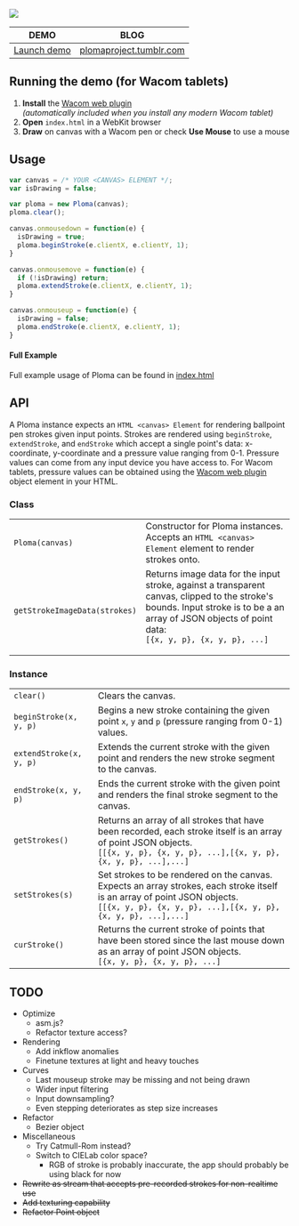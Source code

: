 ![](http://i.imgur.com/FczwY4f.png)  

DEMO                                    | BLOG
--------------------------------------- | ---------------------------------------------------------
[Launch demo](http://evhan55.github.io) | [plomaproject.tumblr.com](http://plomaproject.tumblr.com)

## Running the demo (for Wacom tablets)

1. **Install** the [Wacom web plugin](http://us.wacom.com/en/developerrelations/web/)<br>*(automatically included when you install any modern Wacom tablet)*
2. **Open** `index.html` in a WebKit browser
3. **Draw** on canvas with a Wacom pen or check **Use Mouse** to use a mouse

## Usage

```js
var canvas = /* YOUR <CANVAS> ELEMENT */;
var isDrawing = false;

var ploma = new Ploma(canvas);
ploma.clear();

canvas.onmousedown = function(e) {
  isDrawing = true;
  ploma.beginStroke(e.clientX, e.clientY, 1);
}

canvas.onmousemove = function(e) {
  if (!isDrawing) return;
  ploma.extendStroke(e.clientX, e.clientY, 1);
}

canvas.onmouseup = function(e) {
  isDrawing = false;
  ploma.endStroke(e.clientX, e.clientY, 1);
}
```

#### Full Example

Full example usage of Ploma can be found in [index.html](https://github.com/evhan55/ploma/blob/master/index.html)

## API

A Ploma instance expects an `HTML <canvas> Element` for rendering ballpoint pen strokes given input points.  Strokes are rendered using `beginStroke`, `extendStroke`, and `endStroke` which accept a single point's data: x-coordinate, y-coordinate and a pressure value ranging from 0-1.  Pressure values can come from any input device you have access to. For Wacom tablets, pressure values can be obtained using the [Wacom web plugin](http://us.wacom.com/en/developerrelations/web/) object element in your HTML.  

### Class

<table>
<tr>
  <td width="30%"><code>Ploma(canvas)</code></td>
  <td width="70%">Constructor for Ploma instances.  Accepts an <code>HTML &lt;canvas&gt; Element</code> element to render strokes onto.</td>
</tr>
<tr>
  <td><code>getStrokeImageData(strokes)</code></td>
  <td>Returns image data for the input stroke, against a transparent canvas, clipped to the stroke's bounds.  Input stroke is to be a an array of JSON objects of point data: <br> <code>[{x, y, p}, {x, y, p}, ...]
  </td>
</tr>
</table>

### Instance

<table>
<tr>
  <td width="30%"><code>clear()</code></td>
  <td width="70%">Clears the canvas.</td>
</tr>
<tr>
  <td><code>beginStroke(x, y, p)</code></td>
  <td>Begins a new stroke containing the given point <code>x</code>, <code>y</code> and <code>p</code> (pressure ranging from 0-1) values.</td>
</tr>
<tr>
  <td><code>extendStroke(x, y, p)</code></td>
  <td>Extends the current stroke with the given point and renders the new stroke segment to the canvas.</td>
</tr>
<tr>
  <td><code>endStroke(x, y, p)</code></td>
  <td>Ends the current stroke with the given point and renders the final stroke segment to the canvas.</td>
</tr>
<tr>
  <td><code>getStrokes()</code></td>
  <td>Returns an array of all strokes that have been recorded, each stroke itself is an array of point JSON objects.<br><code>[[{x, y, p}, {x, y, p}, ...],[{x, y, p}, {x, y, p}, ...],...]</code></td>
</tr>
<tr>
  <td><code>setStrokes(s)</code></td>
  <td>Set strokes to be rendered on the canvas. Expects an array strokes, each stroke itself is an array of point JSON objects.<br><code>[[{x, y, p}, {x, y, p}, ...],[{x, y, p}, {x, y, p}, ...],...]</code></td>
</tr>
<tr>
  <td><code>curStroke()</code></td>
  <td>Returns the current stroke of points that have been stored since the last mouse down as an array of point JSON objects.<br><code>[{x, y, p}, {x, y, p}, ...]</code></td>
</tr>
</table>

## TODO

* Optimize
    * asm.js?
    * Refactor texture access?
* Rendering
    * Add inkflow anomalies
    * Finetune textures at light and heavy touches
* Curves
    * Last mouseup stroke may be missing and not being drawn
    * Wider input filtering
    * Input downsampling?
    * Even stepping deteriorates as step size increases
* Refactor
    * Bezier object
* Miscellaneous
    * Try Catmull-Rom instead?
    * Switch to CIELab color space?
        * RGB of stroke is probably inaccurate, the app should probably be using black for now
* ~~Rewrite as stream that accepts pre-recorded strokes for non-realtime use~~
* ~~Add texturing capability~~
* ~~Refactor Point object~~
